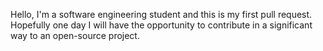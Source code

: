 Hello,
I'm a software engineering student and this is my first pull request. Hopefully one day I will have the opportunity to contribute in a significant way to an open-source project.
